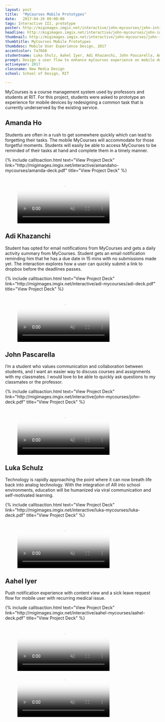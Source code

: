 ```yaml
---
layout: post
title:  "MyCourses Mobile Prototypes"
date:   2017-04-26 09:00:00
tags: Interactive III, prototype
poster: http://migimages.imgix.net/interactive/john-mycourses/john-intro.png
headline: http://migimages.imgix.net/interactive/john-mycourses/john-intro.png?fm=pjpg&h=400&fit=fill&crop=fp&fp-y=.46&auto=format&bg=e5e5e7
thumbnail: http://migimages.imgix.net/interactive/john-mycourses/john-intro.png?fit=fill&fm=pjpg&q=85&chromasub=444&bg=e5e5e7&pad=10
thumbtitle: MyCourses Mobile Prototypes
thumbdesc: Mobile User Experience Design, 2017
accentcolor: fa7668
studentname: Luka Shulz, Aahel Iyer, Adi Khazanchi, John Pascarella, Amanda Ho
prompt: Design a user flow to enhance myCourses experience on mobile devices
activeyear: 2017
classname: New Media Design 
school: School of Design, RIT

---
```


<section>
<p>MyCourses is a course management system used by professors and students at RIT. For this project, students were asked to prototype an experience for mobile devices by redesigning a common task that is currently underserved by the existing service.</p>

<h2>Amanda Ho</h2>
<p>Students are often in a rush to get somewhere quickly which can lead to forgetting their tasks. The mobile MyCourses will accommodate for those forgetful moments. Students will easily be able to access MyCourses to be reminded of their tasks at hand and complete them in a timely manner.</p>
{% include calltoaction.html text="View Project Deck" link="http://migimages.imgix.net/interactive/amandaho-mycourses/amanda-deck.pdf" title="View Project Deck" %}
<figure class="vertical large">
<video preload="none" poster="{{ page.poster }}?fm=pjpg&w=360&h=640&fit=crop&blend=dd{{ page.accentcolor }}&bm=normal&sat=-100&q=50" playsinline autoplay muted controls loop src="http://students.miguelcardona.com/media/mycourses-amanda/amanda.mp4">
	<source src="http://students.miguelcardona.com/media/mycourses-amanda/amanda.mp4" type="video/mp4">
</video>
</figure>

<h2>Adi Khazanchi</h2>
<p>Student has opted for email notifications from MyCourses and gets a daily activity summary from MyCourses. Student gets an email notification reminding him that he has a due date in 15 mins with no submissions made yet. The interaction explores how a user can quickly submit a link to dropbox before the deadlines passes.</p>
{% include calltoaction.html text="View Project Deck" link="http://migimages.imgix.net/interactive/adi-mycourses/adi-deck.pdf" title="View Project Deck" %}
<figure class="vertical large">
<video preload="none" poster="{{ page.poster }}?fm=pjpg&w=360&h=640&fit=crop&blend=dd{{ page.accentcolor }}&bm=normal&sat=-100&q=50" playsinline autoplay muted controls loop src="http://students.miguelcardona.com/media/mycourses-adi/adi.mp4">
	<source src="http://students.miguelcardona.com/media/mycourses-adi/adi.mp4" type="video/mp4">
</video>
</figure>

<h2>John Pascarella</h2>
<p>I’m a student who values communication and collaboration between
students, and I want an easier way to discuss courses and assignments with
my classmates. I would love to be able to quickly ask questions to my
classmates or the professor.</p>
{% include calltoaction.html text="View Project Deck" link="http://migimages.imgix.net/interactive/john-mycourses/john-deck.pdf" title="View Project Deck" %}

<figure>
<video preload="none" poster="{{ page.poster }}?fm=pjpg&w=640&h=640&fit=crop&blend=dd{{ page.accentcolor }}&bm=normal&sat=-100&q=50" playsinline autoplay muted controls loop src="http://students.miguelcardona.com/media/mycourses-john/all.mp4">
	<source src="http://students.miguelcardona.com/media/mycourses-john/all.mp4" type="video/mp4">
</video>
</figure>

<h2>Luka Schulz</h2>
<p>Technology is rapidly approaching the point where it can now breath life back into analog technology. With the integration of AR into school environments, education will be humanized via viral communication and self-motivated learning.</p>
{% include calltoaction.html text="View Project Deck" link="http://migimages.imgix.net/interactive/luka-mycourses/luka-deck.pdf" title="View Project Deck" %}

<figure class="vertical large">
<video preload="none" poster="{{ page.poster }}?fm=pjpg&w=360&h=640&fit=crop&blend=dd{{ page.accentcolor }}&bm=normal&sat=-100&q=50" playsinline autoplay muted controls loop src="http://students.miguelcardona.com/media/mycourses-luka/luka.mp4">
	<source src="http://students.miguelcardona.com/media/mycourses-luka/luka.mp4" type="video/mp4">
</video>
</figure>

<h2>Aahel Iyer</h2>
<p>Push notification experience with content view and a sick leave request flow for mobile user with recurring medical issue.</p>
{% include calltoaction.html text="View Project Deck" link="http://migimages.imgix.net/interactive/aahel-mycourses/aahel-deck.pdf" title="View Project Deck" %}
<figure class="vertical large">
<video preload="none" poster="{{ page.poster }}?fm=pjpg&w=360&h=640&fit=crop&blend=dd{{ page.accentcolor }}&bm=normal&sat=-100&q=50" playsinline autoplay muted controls loop src="http://students.miguelcardona.com/media/mycourses-aahel/aahel-article.mp4">
	<source src="http://students.miguelcardona.com/media/mycourses-aahel/aahel-article.mp4" type="video/mp4">
</video>
<video preload="none" poster="{{ page.poster }}?fm=pjpg&w=360&h=640&fit=crop&blend=dd{{ page.accentcolor }}&bm=normal&sat=-100&q=50" playsinline autoplay muted controls loop src="http://students.miguelcardona.com/media/mycourses-aahel/aahel-sickrequest.mp4">
	<source src="http://students.miguelcardona.com/media/mycourses-aahel/aahel-sickrequest.mp4" type="video/mp4">


</section>